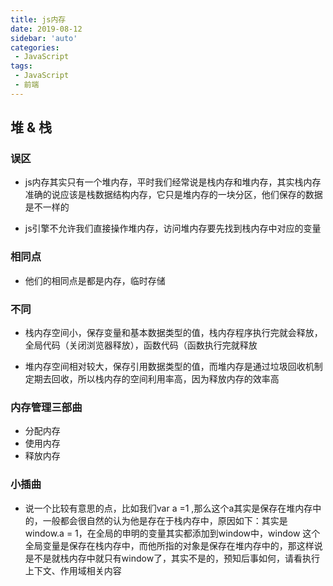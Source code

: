 ```yaml
---
title: js内存
date: 2019-08-12
sidebar: 'auto'
categories:
 - JavaScript
tags:
 - JavaScript
 - 前端
---
```


##  堆 & 栈

### 误区

- js内存其实只有一个堆内存，平时我们经常说是栈内存和堆内存，其实栈内存准确的说应该是栈数据结构内存，它只是堆内存的一块分区，他们保存的数据是不一样的

- js引擎不允许我们直接操作堆内存，访问堆内存要先找到栈内存中对应的变量

### 相同点

- 他们的相同点是都是内存，临时存储

### 不同

- 栈内存空间小，保存变量和基本数据类型的值，栈内存程序执行完就会释放，全局代码（关闭浏览器释放），函数代码（函数执行完就释放

- 堆内存空间相对较大，保存引用数据类型的值，而堆内存是通过垃圾回收机制定期去回收，所以栈内存的空间利用率高，因为释放内存的效率高

### 内存管理三部曲

- 分配内存
- 使用内存
- 释放内存

### 小插曲

- 说一个比较有意思的点，比如我们var a =1 ,那么这个a其实是保存在堆内存中的，一般都会很自然的认为他是存在于栈内存中，原因如下：其实是window.a = 1，在全局的申明的变量其实都添加到window中，window 这个全局变量是保存在栈内存中，而他所指的对象是保存在堆内存中的，那这样说是不是就栈内存中就只有window了，其实不是的，预知后事如何，请看执行上下文、作用域相关内容


